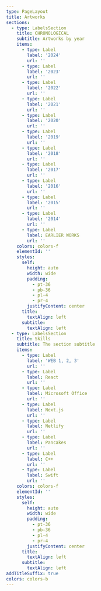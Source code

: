 ```yaml
---
type: PageLayout
title: Artworks
sections:
  - type: LabelsSection
    title: CHRONOLOGICAL
    subtitle: Artworks by year
    items:
      - type: Label
        label: '2024'
        url: ''
      - type: Label
        label: '2023'
        url: ''
      - type: Label
        label: '2022'
        url: ''
      - type: Label
        label: '2021'
        url: ''
      - type: Label
        label: '2020'
        url: ''
      - type: Label
        label: '2019'
        url: ''
      - type: Label
        label: '2018'
        url: ''
      - type: Label
        label: '2017'
        url: ''
      - type: Label
        label: '2016'
        url: ''
      - type: Label
        label: '2015'
        url: ''
      - type: Label
        label: '2014'
        url: ''
      - type: Label
        label: EARLIER WORKS
        url: ''
    colors: colors-f
    elementId: ''
    styles:
      self:
        height: auto
        width: wide
        padding:
          - pt-36
          - pb-36
          - pl-4
          - pr-4
        justifyContent: center
      title:
        textAlign: left
      subtitle:
        textAlign: left
  - type: LabelsSection
    title: Skills
    subtitle: The section subtitle
    items:
      - type: Label
        label: 'WEB 1, 2, 3'
        url: ''
      - type: Label
        label: React
        url: ''
      - type: Label
        label: Microsoft Office
        url: ''
      - type: Label
        label: Next.js
        url: ''
      - type: Label
        label: Netlify
        url: ''
      - type: Label
        label: Pancakes
        url: ''
      - type: Label
        label: C++
        url: ''
      - type: Label
        label: Swift
        url: ''
    colors: colors-f
    elementId: ''
    styles:
      self:
        height: auto
        width: wide
        padding:
          - pt-36
          - pb-36
          - pl-4
          - pr-4
        justifyContent: center
      title:
        textAlign: left
      subtitle:
        textAlign: left
addTitleSuffix: true
colors: colors-b
---
```

